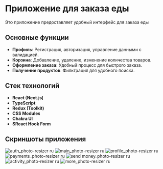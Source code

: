 # Приложение для заказа еды

Это приложение предоставляет удобный интерфейс для заказа еды

## Основные функции

- **Профиль**: Регистрация, авторизация, управление данными с валидацией.
- **Корзина**: Добавление, удаление, изменение количества товаров.
- **Оформление заказа**: Удобный процесс для быстрого заказа.
- **Получение продуктов**: Фильтрация для удобного поиска.

## Стек технологий

- **React (Next.js)**
- **TypeScript**
- **Redux (Toolkit)**
- **CSS Modules**
- **Chakra UI**
- **SReact Hook Form**

<h2><b>Скриншоты приложения</b></h2>

<p align="middle"> 
 
![auth_photo-resizer ru](https://user-images.githubusercontent.com/79608355/157020473-8151dfdc-40fc-41bd-b142-110ef5b3c78f.jpg) ![main_photo-resizer ru](https://user-images.githubusercontent.com/79608355/157020998-b066b71d-4cc7-472d-ab5c-ab97fdb6d76e.jpg) ![profile_photo-resizer ru](https://user-images.githubusercontent.com/79608355/157021000-fe1ff1fe-ba9a-438b-af60-47aafe213d98.jpg) ![payments_photo-resizer ru](https://user-images.githubusercontent.com/79608355/157021007-6e24079b-131d-49f7-ae93-4e648f986b0b.jpg) ![send money_photo-resizer ru](https://user-images.githubusercontent.com/79608355/157021011-0dd9d521-e8a9-46cf-96fc-e6691b0971c6.jpg) ![activity_photo-resizer ru](https://user-images.githubusercontent.com/79608355/157021017-5bfdd669-5993-4322-bedf-bb0b98704997.jpg) ![more_photo-resizer ru](https://user-images.githubusercontent.com/79608355/157021022-ebb3e60d-01a4-4a5a-8440-1dd0d0efd854.jpg)
 </p>
